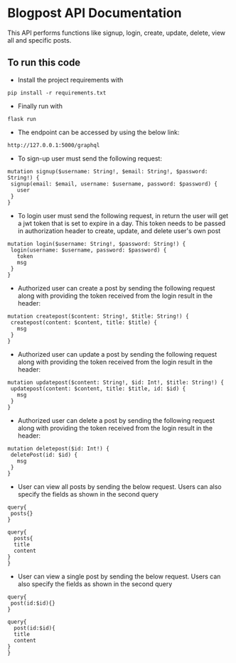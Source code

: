 
# Blogpost API Documentation
This API performs functions like signup, login, create, update, delete, view all and specific posts.

## To run this code
- Install the project requirements with 
 ```
 pip install -r requirements.txt 
 ```  
 - Finally run with  
 ```
 flask run
 ```
 - The endpoint can be accessed by using the below link: 
 ```
 http://127.0.0.1:5000/graphql
 ```
 - To sign-up user must send the following request: 
 ```
mutation signup($username: String!, $email: String!, $password: String!) {
  signup(email: $email, username: $username, password: $password) {
    user 
  }
}
 ```
 - To login user must send the following request, in return the user will get a jwt token that is set to expire in a day. This token needs to be passed in authorization header to create, update, and delete user's own post
 ```
 mutation login($username: String!, $password: String!) {
  login(username: $username, password: $password) {
    token
    msg
  }
}
 ```
 - Authorized user can create a post by sending the following request along with providing the token received from the login result in the header:  
 ```
 mutation createpost($content: String!, $title: String!) {
  createpost(content: $content, title: $title) {
    msg
  }
}
 ```
 - Authorized user can update a post by sending the following request along with providing the token received from the login result in the header:  
 ```
 mutation updatepost($content: String!, $id: Int!, $title: String!) {
  updatepost(content: $content, title: $title, id: $id) {
    msg
  }
}
 ```
  - Authorized user can delete a post by sending the following request along with providing the token received from the login result in the header:  
 ```
mutation deletepost($id: Int!) {
  deletePost(id: $id) {
    msg
  }
}
 ```
   - User can view all posts by sending the below request. Users can also specify the fields as shown in the second query
 ```
query{
  posts{}
}
```
```
query{
  posts{
  title
  content
}
}
 ```
   - User can view a single post by sending the below request. Users can also specify the fields as shown in the second query
 ```
query{
  post(id:$id){}
}
```
```
query{
  post(id:$id){
  title
  content
}
}
 ```
